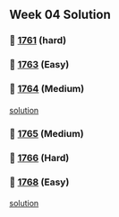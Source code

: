 ## Week 04 Solution
### 👀 [1761](https://leetcode.com/problemset/all/?search=1761&page=1) (hard)
####
### 👀 [1763](https://leetcode.com/problemset/all/?search=1763&page=1) (Easy)
####
### 👀 [1764](https://leetcode.com/problemset/all/?search=1764&page=1) (Medium)
####
[solution](https://github.com/BBBOMi/Algorithms-New/blob/master/week81/Leet1764.kt)
####
### 👀 [1765](https://leetcode.com/problemset/all/?search=1765&page=1) (Medium)
####
### 👀 [1766](https://leetcode.com/problemset/all/?search=1766&page=1) (Hard)
####
### 👀 [1768](https://leetcode.com/problemset/all/?search=1768&page=1) (Easy)
####
[solution](https://github.com/BBBOMi/Algorithms-New/blob/master/week81/Leet1768.kt)
####
